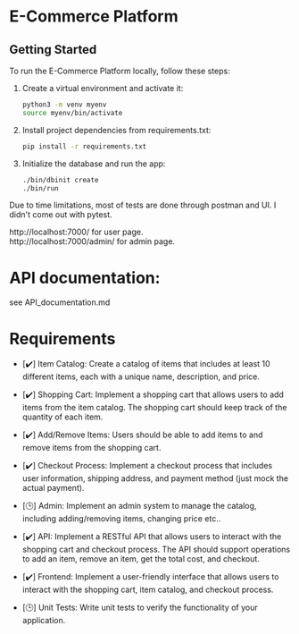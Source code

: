 # E-Commerce Platform

## Getting Started

To run the E-Commerce Platform locally, follow these steps:

1. Create a virtual environment and activate it:

   ```bash
   python3 -m venv myenv
   source myenv/bin/activate
   ```

2. Install project dependencies from requirements.txt:

    ```bash
   pip install -r requirements.txt
   ```
3. Initialize the database and run the app:
    ```bash
   ./bin/dbinit create
   ./bin/run
   ```
Due to time limitations, most of tests are done through postman and UI. I didn't come out with pytest.

http://localhost:7000/ for user page.\
http://localhost:7000/admin/ for admin page.


# API documentation:
see API_documentation.md

# Requirements
- [✔️] Item Catalog: Create a catalog of items that includes at least 10 different items, each
with a unique name, description, and price.

- [✔️] Shopping Cart: Implement a shopping cart that allows users to add items from the item
catalog. The shopping cart should keep track of the quantity of each item.
- [✔️] Add/Remove Items: Users should be able to add items to and remove items from the
shopping cart.
- [✔️] Checkout Process: Implement a checkout process that includes user information,
shipping address, and payment method (just mock the actual payment).
- [🕒] Admin: Implement an admin system to manage the catalog, including adding/removing
items, changing price etc..
- [✔️] API: Implement a RESTful API that allows users to interact with the shopping cart and
checkout process. The API should support operations to add an item, remove an item,
get the total cost, and checkout.
- [✔️] Frontend: Implement a user-friendly interface that allows users to interact with the
shopping cart, item catalog, and checkout process.
- [🕒] Unit Tests: Write unit tests to verify the functionality of your application.

